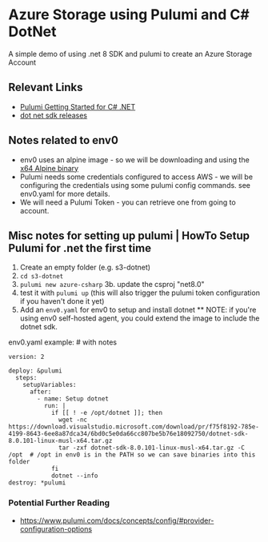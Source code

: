 # Azure Storage using Pulumi and C# DotNet

A simple demo of using .net 8 SDK and pulumi to create an Azure Storage Account

## Relevant Links
* [Pulumi Getting Started for C# .NET](https://www.pulumi.com/docs/languages-sdks/dotnet/)
* [dot net sdk releases](https://dotnet.microsoft.com/en-us/download/dotnet/8.0)

## Notes related to env0
* env0 uses an alpine image - so we will be downloading and using the [x64 Alpine binary](https://dotnet.microsoft.com/en-us/download/dotnet/thank-you/sdk-8.0.101-linux-x64-alpine-binaries)
* Pulumi needs some credentials configured to access AWS - we will be configuring the credentials using some pulumi config commands.  see env0.yaml for more details.
* We will need a Pulumi Token - you can retrieve one from going to account.

## Misc notes for setting up pulumi | HowTo Setup Pulumi for .net the first time
1. Create an empty folder (e.g. s3-dotnet)
2. `cd s3-dotnet`
3. `pulumi new azure-csharp`
3b. update the csproj "<TargetFramework>net8.0</TargetFramework>"
4. test it with `pulumi up` (this will also trigger the pulumi token configuration if you haven't done it yet)
5. Add an `env0.yaml` for env0 to setup and install dotnet ** NOTE: if you're using env0 self-hosted agent, you could extend the image to include the dotnet sdk.

env0.yaml example:  # with notes
```
version: 2

deploy: &pulumi
  steps:
    setupVariables:
      after:
        - name: Setup dotnet  
          run: |
            if [[ ! -e /opt/dotnet ]]; then
              wget -nc https://download.visualstudio.microsoft.com/download/pr/f75f8192-785e-4199-8643-6ee8a87dca34/6bd0c5e0da66cc807be5b76e18092750/dotnet-sdk-8.0.101-linux-musl-x64.tar.gz
              tar -zxf dotnet-sdk-8.0.101-linux-musl-x64.tar.gz -C /opt  # /opt in env0 is in the PATH so we can save binaries into this folder
            fi
            dotnet --info
destroy: *pulumi
```

### Potential Further Reading
* https://www.pulumi.com/docs/concepts/config/#provider-configuration-options
